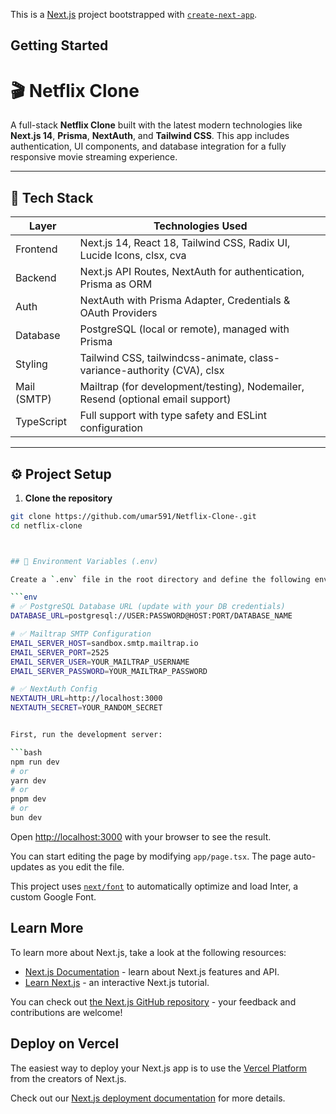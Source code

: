 This is a [Next.js](https://nextjs.org/) project bootstrapped with [`create-next-app`](https://github.com/vercel/next.js/tree/canary/packages/create-next-app).

## Getting Started
# 🎬 Netflix Clone

A full-stack **Netflix Clone** built with the latest modern technologies like **Next.js 14**, **Prisma**, **NextAuth**, and **Tailwind CSS**. This app includes authentication, UI components, and database integration for a fully responsive movie streaming experience.

---

## 🚀 Tech Stack

| Layer        | Technologies Used                                                                 |
|--------------|------------------------------------------------------------------------------------|
| Frontend     | Next.js 14, React 18, Tailwind CSS, Radix UI, Lucide Icons, clsx, cva             |
| Backend      | Next.js API Routes, NextAuth for authentication, Prisma as ORM                    |
| Auth         | NextAuth with Prisma Adapter, Credentials & OAuth Providers                       |
| Database     | PostgreSQL (local or remote), managed with Prisma                                 |
| Styling      | Tailwind CSS, tailwindcss-animate, class-variance-authority (CVA), clsx           |
| Mail (SMTP)  | Mailtrap (for development/testing), Nodemailer, Resend (optional email support)   |
| TypeScript   | Full support with type safety and ESLint configuration                            |

---

## ⚙️ Project Setup

1. **Clone the repository**
```bash
git clone https://github.com/umar591/Netflix-Clone-.git
cd netflix-clone



## 🔐 Environment Variables (.env)

Create a `.env` file in the root directory and define the following environment variables:

```env
# ✅ PostgreSQL Database URL (update with your DB credentials)
DATABASE_URL=postgresql://USER:PASSWORD@HOST:PORT/DATABASE_NAME

# ✅ Mailtrap SMTP Configuration
EMAIL_SERVER_HOST=sandbox.smtp.mailtrap.io
EMAIL_SERVER_PORT=2525
EMAIL_SERVER_USER=YOUR_MAILTRAP_USERNAME
EMAIL_SERVER_PASSWORD=YOUR_MAILTRAP_PASSWORD

# ✅ NextAuth Config
NEXTAUTH_URL=http://localhost:3000
NEXTAUTH_SECRET=YOUR_RANDOM_SECRET


First, run the development server:

```bash
npm run dev
# or
yarn dev
# or
pnpm dev
# or
bun dev
```

Open [http://localhost:3000](http://localhost:3000) with your browser to see the result.

You can start editing the page by modifying `app/page.tsx`. The page auto-updates as you edit the file.

This project uses [`next/font`](https://nextjs.org/docs/basic-features/font-optimization) to automatically optimize and load Inter, a custom Google Font.

## Learn More

To learn more about Next.js, take a look at the following resources:

- [Next.js Documentation](https://nextjs.org/docs) - learn about Next.js features and API.
- [Learn Next.js](https://nextjs.org/learn) - an interactive Next.js tutorial.

You can check out [the Next.js GitHub repository](https://github.com/vercel/next.js/) - your feedback and contributions are welcome!

## Deploy on Vercel

The easiest way to deploy your Next.js app is to use the [Vercel Platform](https://vercel.com/new?utm_medium=default-template&filter=next.js&utm_source=create-next-app&utm_campaign=create-next-app-readme) from the creators of Next.js.

Check out our [Next.js deployment documentation](https://nextjs.org/docs/deployment) for more details.
